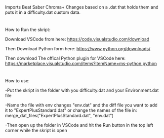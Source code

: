
Imports Beat Saber Chroma+ Changes based on a .dat that holds them and puts it in a difficulty.dat custom data.

 #

How to Run the skript:

Download VSCode from here: https://code.visualstudio.com/download  

Then Download Python form here: https://www.python.org/downloads/  

Then download The offical Python plugin for VSCode here: https://marketplace.visualstudio.com/items?itemName=ms-python.python

# 

How to use:

-Put the skript in the folder with you difficulty.dat and your Environment.dat file 

-Name the file with env changes "env.dat" and the diff file you want to add it to "ExpertPlusStandard.dat" or change the names of the file in: merge_dat_files("ExpertPlusStandard.dat", "env.dat")  

-Then open up the folder in VSCode and hit the Run button in the top left corner while the skript is open 
